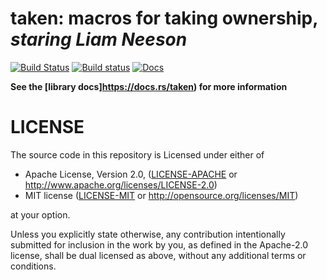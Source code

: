 # taken: macros for taking ownership, _staring Liam Neeson_
[![Build Status](https://travis-ci.org/vitiral/taken.svg?branch=windows)](https://travis-ci.org/vitiral/taken)
[![Build status](https://ci.appveyor.com/api/projects/status/vgis54solhygre0n?svg=true)](https://ci.appveyor.com/project/vitiral/path-abs)
[![Docs](https://docs.rs/taken/badge.svg)](https://docs.rs/taken)

**See the [library docs]https://docs.rs/taken) for more information**

# LICENSE
The source code in this repository is Licensed under either of
- Apache License, Version 2.0, ([LICENSE-APACHE](LICENSE-APACHE) or
  http://www.apache.org/licenses/LICENSE-2.0)
- MIT license ([LICENSE-MIT](LICENSE-MIT) or
  http://opensource.org/licenses/MIT)

at your option.

Unless you explicitly state otherwise, any contribution intentionally submitted
for inclusion in the work by you, as defined in the Apache-2.0 license, shall
be dual licensed as above, without any additional terms or conditions.
